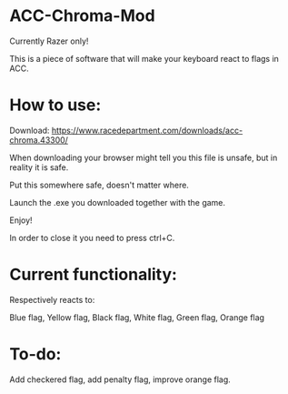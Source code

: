 # ACC-Chroma-Mod

Currently Razer only!

This is a piece of software that will make your keyboard react to flags in ACC.

# How to use:

Download: https://www.racedepartment.com/downloads/acc-chroma.43300/

When downloading your browser might tell you this file is unsafe, but in reality it is safe.

Put this somewhere safe, doesn't matter where.

Launch the .exe you downloaded together with the game. 

Enjoy!

In order to close it you need to press ctrl+C.

# Current functionality:

Respectively reacts to:

Blue flag, Yellow flag, Black flag, White flag, Green flag, Orange flag

# To-do:

Add checkered flag, add penalty flag, improve orange flag.
